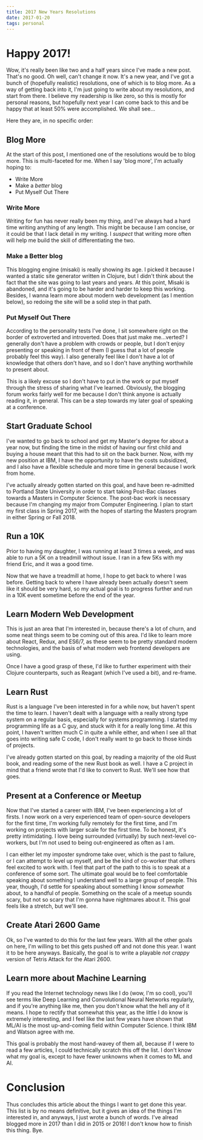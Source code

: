 ```yaml
---
title: 2017 New Years Resolutions 
date: 2017-01-20 
tags: personal
---
```


# Happy 2017!

Wow, it's really been like two and a half years since I've made a new post. That's no good. Oh well, can't change it now. It's a new year, and I've got a bunch of (hopefully realistic) resolutions, one of which is to blog more. As a way of getting back into it, I'm just going to write about my resolutions, and start from there. I believe my readership is like zero, so this is mostly for personal reasons, but hopefully next year I can come back to this and be happy that at least 50% were accomplished. We shall see...

Here they are, in no specific order:

## Blog More

At the start of this post, I mentioned one of the resolutions would be to blog more. This is multi-faceted for me. When I say 'blog more', I'm actually hoping to:

* Write More
* Make a *better* blog
* Put Myself Out There

<!-- more -->
### Write More

Writing for fun has never really been my thing, and I've always had a hard time writing anything of any length. This might be because I am concise, or it could be that I lack detail in my writing. I *suspect* that writing more often will help me build the skill of differentiating the two.

### Make a Better blog

This blogging engine (misaki) is really showing its age. I picked it because I wanted a static site generator written in Clojure, but I didn't think about the fact that the site was going to last years and years. At this point, Misaki is abandoned, and it's going to be harder and harder to keep this working. Besides, I wanna learn more about modern web development (as I mention below), so redoing the site will be a solid step in that path.

### Put Myself Out There

According to the personality tests I've done, I sit somewhere right on the border of extroverted and introverted. Does that just make me...verted? I generally don't have a problem with crowds or people, but I don't enjoy presenting or speaking in front of them (I guess that a lot of people probably feel this way). I also generally feel like I don't have a lot of knowledge that others don't have, and so I don't have anything worthwhile to present about.

This is a likely excuse so I don't have to put in the work or put myself through the stress of sharing what I've learned. Obviously, the blogging forum works fairly well for me because I don't think anyone is actually reading it, in general. This can be a step towards my later goal of speaking at a conference.

## Start Graduate School

I've wanted to go back to school and get my Master's degree for about a year now, but finding the time in the midst of having our first child and buying a house meant that this had to sit on the back burner. Now, with my new position at IBM, I have the opportunity to have the costs subsidized, and I also have a flexible schedule and more time in general because I work from home.

I've actually already gotten started on this goal, and have been re-admitted to Portland State University in order to start taking Post-Bac classes towards a Masters in Computer Science. The post-bac work is necessary because I'm changing my major from Computer Engineering. I plan to start my first class in Spring 2017, with the hopes of starting the Masters program in either Spring or Fall 2018.

## Run a 10K

Prior to having my daughter, I was running at least 3 times a week, and was able to run a 5K on a treadmill without issue. I ran in a few 5Ks with my friend Eric, and it was a good time.

Now that we have a treadmill at home, I hope to get back to where I was before. Getting back to where I have already been actually doesn't seem like it should be very hard, so my actual goal is to progress further and run in a 10K event sometime before the end of the year.

## Learn Modern Web Development

This is just an area that I'm interested in, because there's a lot of churn, and some neat things seem to be coming out of this area. I'd like to learn more about React, Redux, and ES6/7, as these seem to be pretty standard modern technologies, and the basis of what modern web frontend developers are using.

Once I have a good grasp of these, I'd like to further experiment with their Clojure counterparts, such as Reagant (which I've used a bit), and re-frame. 

## Learn Rust

Rust is a language I've been interested in for a while now, but haven't spent the time to learn. I haven't dealt with a language with a really strong type system on a regular basis, especially for systems programming. I started my programming life as a C guy, and stuck with it for a really long time. At this point, I haven't written much C in quite a while either, and when I see all that goes into writing safe C code, I don't really want to go back to those kinds of projects.

I've already gotten started on this goal, by reading a majority of the old Rust book, and reading some of the new Rust book as well. I have a C project in mind that a friend wrote that I'd like to convert to Rust. We'll see how that goes.

## Present at a Conference or Meetup

Now that I've started a career with IBM, I've been experiencing a lot of firsts. I now work on a very experienced team of open-source developers for the first time, I'm working fully remotely for the first time, and I'm working on projects with larger scale for the first time. To be honest, it's pretty intimidating. I love being surrounded (virtually) by such next-level co-workers, but I'm not used to being out-engineered as often as I am.

I can either let my imposter syndrome take over, which is the past to failure, or I can attempt to level up myself, and be the kind of co-worker that others feel excited to work with. I feel that part of the path to this is to speak at a conference of some sort. The ultimate goal would be to feel comfortable speaking about something I understand well to a large group of people. This year, though, I'd settle for speaking about something I know *somewhat* about, to a handful of people. Something on the scale of a meetup sounds scary, but not so scary that I'm gonna have nightmares about it. This goal feels like a stretch, but we'll see.

## Create Atari 2600 Game

Ok, so I've wanted to do this for the last few years. With all the other goals on here, I'm willing to bet this gets pushed off and not done this year. I want it to be here anyways. Basically, the goal is to write a playable *not crappy* version of Tetris Attack for the Atari 2600.

## Learn more about Machine Learning

If you read the Internet technology news like I do (wow, I'm so cool), you'll see terms like Deep Learning and Convolutional Neural Networks regularly, and if you're anything like me, then you don't know what the hell any of it means. I hope to rectify that somewhat this year, as the little I do know is extremely interesting, and I feel like the last few years have shown that ML/AI is the most up-and-coming field within Computer Science. I think IBM and Watson agree with me.

This goal is probably the most hand-wavey of them all, because if I were to read a few articles, I could technically scratch this off the list. I don't know what my goal is, except to have fewer unknowns when it comes to ML and AI.

# Conclusion

Thus concludes this article about the things I want to get done this year. This list is by no means definitive, but it gives an idea of the things I'm interested in, and anyways, I just wrote a bunch of words. I've alread blogged more in 2017 than I did in 2015 or 2016! I don't know how to finish this thing. Bye.
